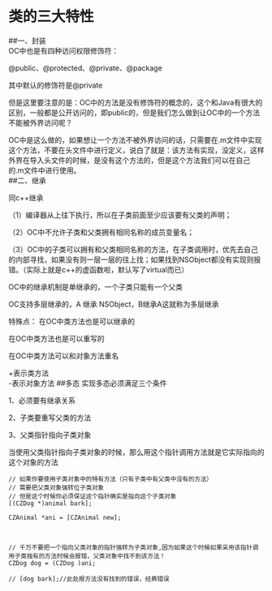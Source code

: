 # 类的三大特性

##一、封装  
OC中也是有四种访问权限修饰符：

@public、@protected、@private、@package

其中默认的修饰符是@private

但是这里要注意的是：OC中的方法是没有修饰符的概念的，这个和Java有很大的区别，一般都是公开访问的，即public的，但是我们怎么做到让OC中的一个方法不能被外界访问呢？

OC中是这么做的，如果想让一个方法不被外界访问的话，只需要在.m文件中实现这个方法，不要在头文件中进行定义，说白了就是：该方法有实现，没定义，这样外界在导入头文件的时候，是没有这个方法的，但是这个方法我们可以在自己的.m文件中进行使用。  
##二、继承  

同c++继承  

（1）编译器从上往下执行，所以在子类前面至少应该要有父类的声明；

（2）OC中不允许子类和父类拥有相同名称的成员变量名；

（3）OC中的子类可以拥有和父类相同名称的方法，在子类调用时，优先去自己的内部寻找，如果没有则一层一层的往上找；如果找到NSObject都没有实现则报错。（实际上就是c++的虚函数啦，默认写了virtual而已）

OC中的继承机制是单继承的，一个子类只能有一个父类   

OC支持多层继承的，A 继承 NSObject，B继承A这就称为多层继承  

特殊点： 
在OC中类方法也是可以继承的  

在OC中类方法也是可以重写的   

在OC中类方法可以和对象方法重名   

+表示类方法   
-表示对象方法
##多态
实现多态必须满足三个条件  

1、必须要有继承关系   

2、子类要重写父类的方法   

3、父类指针指向子类对象  

当使用父类指针指向子类对象的时候，那么用这个指针调用方法就是它实际指向的这个对象的方法 
```
// 如果你要使用子类对象中的特有方法（只有子类中有父类中没有的方法） 
// 需要把父类对象强转位子类对象 
// 但是这个时候你必须保证这个指针确实是指向这个子类对象 
[(CZDog *)animal bark];

CZAnimal *ani = [CZAnimal new];



// 千万不要把一个指向父类对象的指针强转为子类对象,因为如果这个时候如果采用该指针调用子类独有的方法时候会报错，父类对象中找不到该方法！ 
CZDog dog = (CZDog )ani;

// [dog bark];//此处报方法没有找到的错误，经典错误

```

